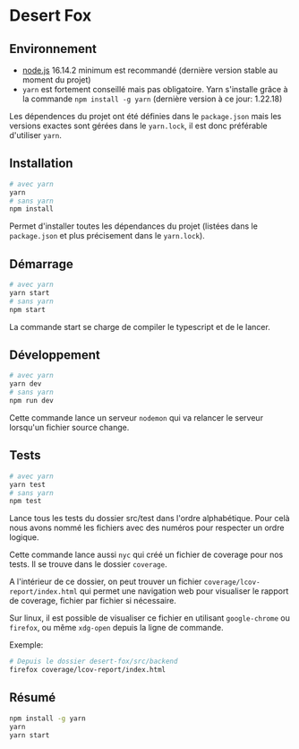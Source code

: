 # Desert Fox

## Environnement

- [node.js](https://nodejs.org/) 16.14.2 minimum est recommandé (dernière version stable au moment du projet)
- `yarn` est fortement conseillé mais pas obligatoire. Yarn s'installe grâce à la commande `npm install -g yarn` (dernière version à ce jour: 1.22.18)

Les dépendences du projet ont été définies dans le `package.json` mais les versions exactes sont gérées dans le `yarn.lock`, il est donc préférable d'utiliser `yarn`.

## Installation

```bash
# avec yarn
yarn
# sans yarn
npm install
```

Permet d'installer toutes les dépendances du projet (listées dans le `package.json` et plus précisement dans le `yarn.lock`).

## Démarrage

```bash
# avec yarn
yarn start
# sans yarn
npm start
```

La commande start se charge de compiler le typescript et de le lancer.

## Développement

```bash
# avec yarn
yarn dev
# sans yarn
npm run dev
```

Cette commande lance un serveur `nodemon` qui va relancer le serveur lorsqu'un fichier source change.

## Tests

```bash
# avec yarn
yarn test
# sans yarn
npm test
```

Lance tous les tests du dossier src/test dans l'ordre alphabétique. Pour celà nous avons nommé les fichiers avec des numéros pour respecter un ordre logique.

Cette commande lance aussi `nyc` qui créé un fichier de coverage pour nos tests. Il se trouve dans le dossier `coverage`.

A l'intérieur de ce dossier, on peut trouver un fichier `coverage/lcov-report/index.html` qui permet une navigation web pour visualiser le rapport de coverage, fichier par fichier si nécessaire.

Sur linux, il est possible de visualiser ce fichier en utilisant `google-chrome` ou `firefox`, ou même `xdg-open` depuis la ligne de commande.

Exemple:

```bash
# Depuis le dossier desert-fox/src/backend
firefox coverage/lcov-report/index.html
```

## Résumé

```bash
npm install -g yarn
yarn
yarn start
```
